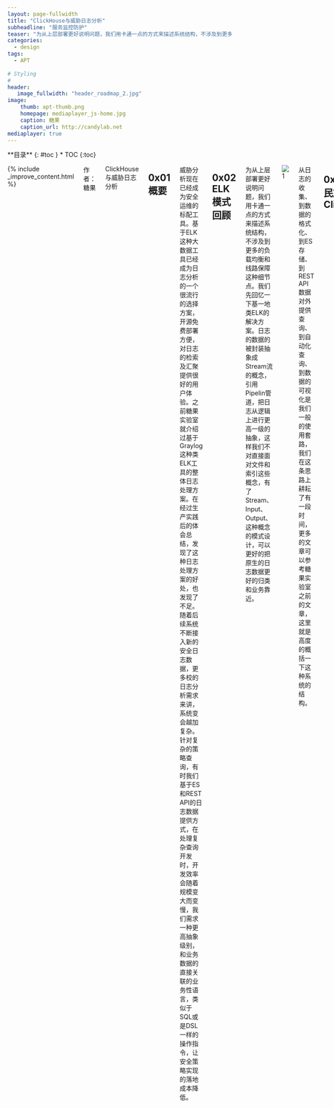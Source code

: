 ```yaml
---
layout: page-fullwidth
title: "ClickHouse与威胁日志分析"
subheadline: "服务监控防护"
teaser: "为从上层部署更好说明问题，我们用卡通一点的方式来描述系统结构，不涉及到更多的负载均衡和线路保障这种细节点。我们先回忆一下基一地类ELK的解决方案。日志的数据的被封装抽象成Stream流的概念，引用Pipelin管道，把日志从逻辑上进行更高一级的抽象，这样我们不对直接面对文件和索引这些概念，有了Stream、Input、Output、这种概念的模式设计，可以更好的把原生的日志数据更好的归类和业务靠近。"
categories:
  - design
tags:
  - APT
  
# Styling
#
header: 
   image_fullwidth: "header_roadmap_2.jpg"
image:          
    thumb: apt-thumb.png
    homepage: mediaplayer_js-home.jpg
    caption: 糖果
    caption_url: http://candylab.net
mediaplayer: true
---
```



<div class="row">
<div class="medium-4 medium-push-8 columns" markdown="1">
<div class="panel radius" markdown="1">
**目录**
{: #toc }
*  TOC
{:toc}
</div>
</div><!-- /.medium-4.columns -->


<div class="medium-8 medium-pull-4 columns" markdown="1">

{% include _improve_content.html %}



作者：糖果

ClickHouse与威胁日志分析

## 0x01 概要

威胁分析现在已经成为安全运维的标配工具。基于ELK这种大数据工具已经成为日志分析的一个很流行的选择方案，开源免费部署方便，对日志的检索及汇聚提供很好的用户体验。之前糖果实验室就介绍过基于Graylog这种类ELK工具的整体日志处理方案。在经过生产实践后的体会总结，发现了这种日志处理方案的好处，也发现了不足。随着后续系统不断接入新的安全日志数据，更多校的日志分析需求来讲，系统变会越加复杂。针对复杂的策略查询，有时我们基于ES和REST API的日志数据提供方式，在处理复杂查询开发时，开发效率会随着规模变大而变慢，我们需求一种更高抽象级别，和业务数据的直接关联的业务性语言，类似于SQL或是DSL一样的操作指令，让安全策略实现的落地成本降低。


## 0x02 ELK模式回顾

为从上层部署更好说明问题，我们用卡通一点的方式来描述系统结构，不涉及到更多的负载均衡和线路保障这种细节点。我们先回忆一下基一地类ELK的解决方案。日志的数据的被封装抽象成Stream流的概念，引用Pipelin管道，把日志从逻辑上进行更高一级的抽象，这样我们不对直接面对文件和索引这些概念，有了Stream、Input、Output、这种概念的模式设计，可以更好的把原生的日志数据更好的归类和业务靠近。


![1](http://image.3001.net/images/20180309/15205739622139.png)


从日志的收集、到数据的格式化、到ES存储、到REST API数据对外提供查询、到自动化查询、到数据的可视化是我们一般的使用套路，我们在这条思路上耕耘了有一段时间，更多的文章可以参考糖果实验室之前的文章，这里就是高度的概括一下这种系统的结构。


## 0x03 战斗民族的武器ClickHouse

我们再介绍一下基于ClickHouse的数据采集分析方案。其实从数据的收集、处理、查询、展示，对用户来说体验上大多数也有几分类似，不同的一点是ClickHouse提供SQL方式的查询。本身Graylog这种也内含了mongo和kafka等部件，而ClickHouse不是一种集成的解决处理方案。 相对简化的介绍一下。从系统部署构成来看，很相似。

![2](http://image.3001.net/images/20180309/15205739768864.png)



## 0x04 方案间的差异性

ClickHouse和ES是两种不同的数据检索引擎。ClickHouse提供了基于SQL的查询功能， ClickHouse对SQL支持和性能如何，在后期我们会给出相关的数据。像Graylog这种整体解决方案，提供了自己的数据查询DSL，但这种DSL是独立于Graylog本身的系统，而SQL具有更强的通用性。ES也支持ES SQL，但这点上就是谁用谁知道了。这两种方案核心的区别在于ES和ClickHouse不同的数据检索方案，安全业务会针对不同的数据产生不同的安全审计需求。对于数据收集和数据的展示的都是类似，当然ES也有ES SQL,但这不是SQL之间区别，而是两种生态和设计的不同。


![3](http://image.3001.net/images/20180309/15205739911869.png)

我们可以类似使用Mysql的方式来使用ClickHouse的表， 被监控服务器将自身的数据通过特定的工具推送kafka上，ClickHouse端去取得推送的数据，然后将数据存到二维数据结构的表中，之后我们就可以使用SQL语名去实现日志安全自动审计。Graylog这种类ELK的服务我们已经在生产中使用了，基于REST API为核心的设计很方便前端和移动端的审计应用扩展。基于威胁数据分析，我们基于ClickHouse实验出新的解决方案，
重要针对的是复杂的数据检索和业务数据碰撞。有了SQL这种高抽象实现，减少纯代码对DSL操作依赖，代码写的少了，安全策略都被翻译成SQL语句，但同时底层的引擎又不一样。

## 0x05 方案间的共性

对于使用者来说，这两个方案总体思路上还把日志和“流”和“管道”联系在一起，逻辑上的日志数据流向，无论采用什么样的工具和存储，日志数据聚合模式都类似，只是协议上，是采用syslog协议，还是JSON协议，还是两者都支持，基于数据汇聚的角度来说，两种方案都可以达到目标。但对安全策略实现，那种方案更快，更方便，后续我们还会有新实验内存和数据实现。最大的共性，就是数据收集到外放数据的模式类似。


![4](http://image.3001.net/images/20180309/1520574006453.png)


上面的图大大的简化了实际生产中的服务物理部署，用单点代替集群。简化到最后，就可以相对清晰的看到日志数据的流向。从访问者在请求服务者时产生的数据，到数据推送到kafka队列，再由kafka消费者消费数据给ClickHouse存储，然后提供Openresty为基础的API网关，再提供给API使用者作用。


![5](http://image.3001.net/images/20180309/15205740271422.png)


基于Graylog、ELK的API网关是基于ES的数据检索，网关会把安全策略转换成查询， 而基于ClickHouse的API网关，采用的就是基于ClickHouse的SQL查询为基础的安全策略落地执行。我们在设计系统时，让安全策略和系统不依赖，或者说通用的安全策略不考虑实现的方案到底是ELK还是ClickHouse， 只要是安全分析策略，用一种脚本或是类似DSL的语言可能解析和执行即可。

## 0x06 总结

ClickHouse是战斗民族的产品，CloudFlare公司已经用于生产分析中，糖果实验室也将继续探索些产品的新动向和实践。将流量分析和日志分析统计结合起来分析威胁，发现威胁。一些系统形式都是手段，系统可以实现安全人员的策略并行之有效的解决安全问题，是实践要达成的目标。我们可以基于ClickHouse开发更高级抽象的DSL描述安全的人员的安全策略与其它系统联动，完成威胁的分析与防护。后续会介绍一些相关的设计和工具及代码。




 [FreeBuf原文地址](http://www.freebuf.com/column/164671.html)
 



</div><!-- /.medium-8.columns -->





